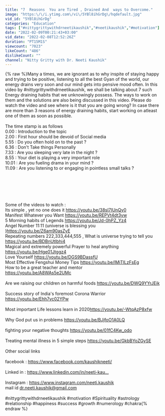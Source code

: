 ```yaml
---
title: "7  Reasons  You are Tired , Drained And  ways to Overcome."
image: "https:\/\/i.ytimg.com\/vi\/5YBl8ihGrDg\/hqdefault.jpg"
vid_id: "5YBl8ihGrDg"
categories: "Education"
tags: ["#nittygrittywithdrneetikaushik","#neetikaushik","#motivation"]
date: "2022-02-09T00:21:43+03:00"
vid_date: "2022-02-08T12:52:26Z"
duration: "PT15M1S"
viewcount: "7023"
likeCount: "486"
dislikeCount: ""
channel: "Nitty Gritty with Dr. Neeti Kaushik"
---
```

{% raw %}Many a times, we are ignorant as to why inspite of staying happy  and trying to be positive, listening to all the best Gyan of the world, our energy drains very soon and our mind gets into pensive mood often. In this video by #nittygrittywithdrneetikaushik, we shall be talking about 7 such Energy draining habits that we unknowingly possess. The ways to work on them and the solutions  are also being discussed in this video. Please do watch the video and see where is it that you are going wrong? In case there are more than 3 reasons of energy draining habits, start working on atleast one of them as soon as possible. <br /><br />The time stamp is as follows <br /> 0.00 :  Introduction to the topic<br />2.00 : First hour should be devoid of Social media <br />5.55 : Do you often hold on to the past ? <br />6.36 : Don't Take things Personally <br />7.33 : Are you sleeping very late in the night ?<br />8.55 : Your diet is playing a very important role <br />10.01 : Are you fueling drama in your mind ? <br />11.09 : Are you listening to or engaging in pointless small talks ?<br /><br /><br /><br /><br /><br /><br />Some of the videos to watch :<br />Its simple , yet no one does it  <a rel="nofollow" target="blank" href="https://youtu.be/38sI7IUnQy0">https://youtu.be/38sI7IUnQy0</a><br />Manifest Whatever you Want <a rel="nofollow" target="blank" href="https://youtu.be/REPVt4dt3yw">https://youtu.be/REPVt4dt3yw</a><br />5 Morning habits of Legends <a rel="nofollow" target="blank" href="https://youtu.be/Jd-0hPZ_Yz4">https://youtu.be/Jd-0hPZ_Yz4</a><br />Angel Number 11:11 (universe is blessing you )<a rel="nofollow" target="blank" href="https://youtu.be/Z6am90asZyE">https://youtu.be/Z6am90asZyE</a> <br />Repeating numbers 222,333,444,555 , What is universe trying to tell you <a rel="nofollow" target="blank" href="https://youtu.be/BDBnUtIbhi4">https://youtu.be/BDBnUtIbhi4</a><br />Magical and extremely powerful Prayer to heal anything <a rel="nofollow" target="blank" href="https://youtu.be/Hge01Jtggz4">https://youtu.be/Hge01Jtggz4</a><br />Love Yourself <a rel="nofollow" target="blank" href="https://youtu.be/DGS9BDassfU">https://youtu.be/DGS9BDassfU</a><br />Most Effective Fengshui Money Tips <a rel="nofollow" target="blank" href="https://youtu.be/lMiTILzFsEg">https://youtu.be/lMiTILzFsEg</a><br />How to be a great teacher and mentor <br /><a rel="nofollow" target="blank" href="https://youtu.be/A8WAs5e2UMc​">https://youtu.be/A8WAs5e2UMc​</a><br /><br />Are we raising our children on harmful foods <a rel="nofollow" target="blank" href="https://youtu.be/DWQ9YYrJEik​">https://youtu.be/DWQ9YYrJEik​</a><br /><br />Success story of India's foremost Corona Warrior <a rel="nofollow" target="blank" href="https://youtu.be/Ehh7vc02YPw​">https://youtu.be/Ehh7vc02YPw​</a><br /><br />Most important Life lessons learn in 2020<a rel="nofollow" target="blank" href="https://youtu.be/-WtqAzP8xfw​">https://youtu.be/-WtqAzP8xfw​</a><br /><br />Why God put us in problems <a rel="nofollow" target="blank" href="https://youtu.be/BJjfoO1A0LQ​">https://youtu.be/BJjfoO1A0LQ​</a><br /><br />fighting your negative thoughts <a rel="nofollow" target="blank" href="https://youtu.be/01fC4Kw_odo​">https://youtu.be/01fC4Kw_odo​</a><br /><br />Treating mental illness in 5 simple steps <a rel="nofollow" target="blank" href="https://youtu.be/GkbBYoZGySE">https://youtu.be/GkbBYoZGySE</a><br /><br />Other social links <br /> <br />facebook : <a rel="nofollow" target="blank" href="https://www.facebook.com/kaushikneeti/​​">https://www.facebook.com/kaushikneeti/​​</a><br /><br />Linked in : <a rel="nofollow" target="blank" href="https://www.linkedin.com/in/neeti-kau...​">https://www.linkedin.com/in/neeti-kau...​</a><br /><br />Instagram : <a rel="nofollow" target="blank" href="https://www.instagram.com/neeti.kaushik​">https://www.instagram.com/neeti.kaushik​</a><br />mail id  dr.neeti.kaushik@gmail.com<br /><br />#nittygrittywithdrneetikaushik  #motivation #Spirituality #astrology #relationship #happiness #success #growth #numerology #chakra{% endraw %}

